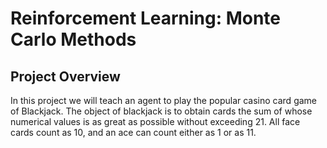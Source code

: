 # Reinforcement Learning: Monte Carlo Methods

## Project Overview
In this project we will teach an agent to play the popular casino card game of Blackjack. The object of blackjack is to obtain cards the sum of whose numerical values is as great as possible without exceeding 21. All face cards count as 10, and an ace can count either as 1 or as 11.


